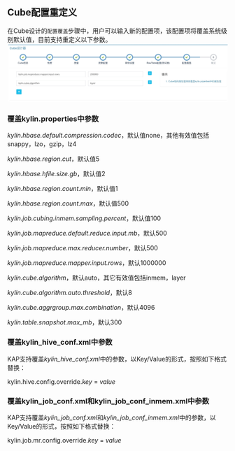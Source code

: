 ## Cube配置重定义

在Cube设计的`配置覆盖`步骤中，用户可以输入新的配置项，该配置项将覆盖系统级别默认值，目前支持重定义以下参数。 ![override](images/override.jpg)

### 覆盖kylin.properties中参数

*kylin.hbase.default.compression.codec*，默认值none，其他有效值包括snappy，lzo，gzip，lz4

*kylin.hbase.region.cut*，默认值5

*kylin.hbase.hfile.size.gb*，默认值2

*kylin.hbase.region.count.min*，默认值1

*kylin.hbase.region.count.max*，默认值500

*kylin.job.cubing.inmem.sampling.percent*，默认值100

*kylin.job.mapreduce.default.reduce.input.mb*，默认500

*kylin.job.mapreduce.max.reducer.number*，默认500

*kylin.job.mapreduce.mapper.input.rows*，默认1000000

*kylin.cube.algorithm*，默认auto，其它有效值包括inmem，layer

*kylin.cube.algorithm.auto.threshold*，默认8

*kylin.cube.aggrgroup.max.combination*，默认4096

*kylin.table.snapshot.max_mb*，默认300

### 覆盖kylin_hive_conf.xml中参数

KAP支持覆盖*kylin_hive_conf.xml*中的参数，以Key/Value的形式，按照如下格式替换：

kylin.hive.config.override.*key* = *value*

### 覆盖kylin_job_conf.xml和kylin_job_conf_inmem.xml中参数

KAP支持覆盖*kylin_job_conf.xml*和*kylin_job_conf_inmem.xml*中的参数，以Key/Value的形式，按照如下格式替换：

kylin.job.mr.config.override.*key* = *value*